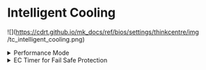 # Intelligent Cooling #

![](https://cdrt.github.io/mk_docs/ref/bios/settings/thinkcentre/img
   /tc_intelligent_cooling.png)

<details><summary>Performance Mode</summary>

Options:

1. **Best Performance** - The system will run at a better thermal level with normal acoustic performance. Default.
2. Best Experience - The system will run at the best experience with balanced noise and better performance
3. Full Speed - All fans at full speed.

| WMI Setting name | Values | Locked by SVP |
|:---|:---|:---|
| IntelligentCoolingPerformanceMode | Best Performance, Best Experience, Full Speed | yes |


</details>

<details><summary>EC Timer for Fail Safe Protection</summary>

Options:

1. 1 Second.
1. 2 Second.
1. 3 Second.
1. 4 Second.
1. 5 Second.
1. 6 Second.


</details>